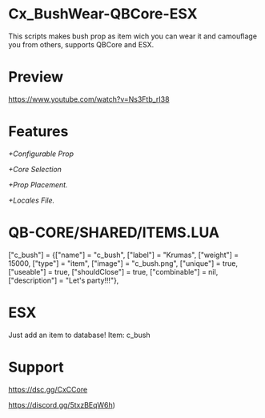 # Cx_BushWear-QBCore-ESX
This scripts makes bush prop as item wich you can wear it and camouflage you from others, supports QBCore and ESX.

# Preview
https://www.youtube.com/watch?v=Ns3Ftb_rI38

# Features
*+Configurable Prop*

*+Core Selection*

*+Prop Placement.*

*+Locales File.*

# QB-CORE/SHARED/ITEMS.LUA
["c_bush"] 				 = {["name"] = "c_bush", 				["label"] = "Krumas", 			["weight"] = 15000, 		["type"] = "item", 		["image"] = "c_bush.png", 		["unique"] = true, 	["useable"] = true, 	["shouldClose"] = true, ["combinable"] = nil,   ["description"] = "Let's party!!!"},

# ESX
Just add an item to database!
Item: c_bush

# Support
https://dsc.gg/CxCCore

https://discord.gg/5txzBEqW6h)
